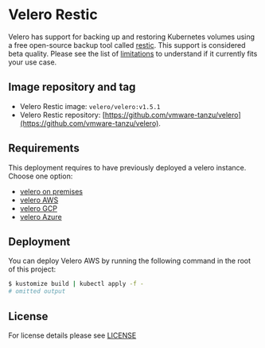 # Velero Restic

Velero has support for backing up and restoring Kubernetes volumes using a free open-source backup tool called
[restic](https://github.com/restic/restic). This support is considered beta quality. Please see the list of
[limitations](https://velero.io/docs/master/restic/#limitations) to understand if it currently fits your use
case.

## Image repository and tag

- Velero Restic image: `velero/velero:v1.5.1`
- Velero Restic repository: [https://github.com/vmware-tanzu/velero](https://github.com/vmware-tanzu/velero).


## Requirements

This deployment requires to have previously deployed a velero instance. Choose one option:

- [velero on premises](../velero-on-prem)
- [velero AWS](../velero-aws)
- [velero GCP](../velero-gcp)
- [velero Azure](../velero-azure)


## Deployment

You can deploy Velero AWS by running the following command in the root of this project:

```bash
$ kustomize build | kubectl apply -f -
# omitted output
```

## License

For license details please see [LICENSE](../../../LICENSE)
